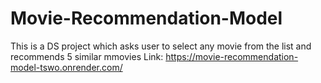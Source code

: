 # Movie-Recommendation-Model
This is a DS project which asks user to select any movie from the list and recommends 5 similar mmovies
Link: https://movie-recommendation-model-tswo.onrender.com/
